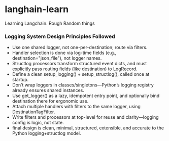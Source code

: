 # langhain-learn
Learning Langchain. Rough Random things

### Logging System Design Principles Followed

- Use one shared logger, not one-per-destination; route via filters.
- Handler selection is done via log-time fields (e.g., destination="json_file"), not logger names.
- Structlog processors transform structured event dicts, and must explicitly pass routing fields (like destination) to LogRecord.
- Define a clean setup_logging() + setup_structlog(), called once at startup.
- Don’t wrap loggers in classes/singletons—Python’s logging registry already ensures shared instances.
- Use get_logger() as a lazy, idempotent entry point, and optionally bind destination there for ergonomic use.
- Attach multiple handlers with filters to the same logger, using DestinationTagFilter.
- Write filters and processors at top-level for reuse and clarity—logging config is logic, not state.
- final design is clean, minimal, structured, extensible, and accurate to the Python logging+structlog model.